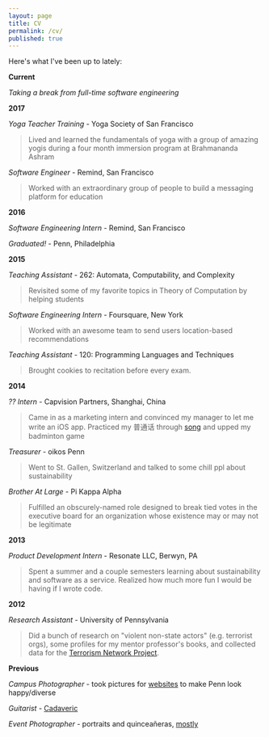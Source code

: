 ```yaml
---
layout: page
title: CV
permalink: /cv/
published: true
---
```


Here's what I've been up to lately:

__Current__

_Taking a break from full-time software engineering_

__2017__

_Yoga Teacher Training_ - Yoga Society of San Francisco

> Lived and learned the fundamentals of yoga with a group of amazing yogis during a four month immersion program at Brahmananda Ashram

_Software Engineer_ - Remind, San Francisco

> Worked with an extraordinary group of people to build a messaging platform for education

__2016__

_Software Engineering Intern_ - Remind, San Francisco

_Graduated!_ - Penn, Philadelphia

__2015__

_Teaching Assistant_ - 262: Automata, Computability, and Complexity

> Revisited some of my favorite topics in Theory of Computation by helping students

_Software Engineering Intern_ - Foursquare, New York

> Worked with an awesome team to send users location-based recommendations

_Teaching Assistant_ - 120: Programming Languages and Techniques

> Brought cookies to recitation before every exam.

__2014__    

_?? Intern_ - Capvision Partners, Shanghai, China

> Came in as a marketing intern and convinced my manager to let me write an iOS app. Practiced my 普通话 through [song](https://www.youtube.com/watch?v=uDyo6IAnbVY) and upped my badminton game

_Treasurer_ - oikos Penn

> Went to St. Gallen, Switzerland and talked to some chill ppl about sustainability

_Brother At Large_ -  Pi Kappa Alpha

> Fulfilled an obscurely-named role designed to break tied votes in the executive board for an organization whose existence may or may not be legitimate

__2013__

_Product Development Intern_ - Resonate LLC, Berwyn, PA

> Spent a summer and a couple semesters learning about sustainability and software as a service. Realized how much more fun I would be having if I wrote code.

__2012__

_Research Assistant_ - University of Pennsylvania

> Did a bunch of research on "violent non-state actors" (e.g. terrorist orgs), some profiles for my mentor professor's books, and collected data for the [Terrorism Network Project](http://fordschool.umich.edu/news/2012/mapping-terror-understanding-terrorist-networks-and-alliances).

__Previous__

_Campus Photographer_ - took pictures for [websites](http://www.vpul.upenn.edu/) to make Penn look happy/diverse

_Guitarist_ - [Cadaveric](https://www.reverbnation.com/cadaveric)

_Event Photographer_ - portraits and quinceañeras, [mostly](https://www.flickr.com/photos/derickophoto/)
